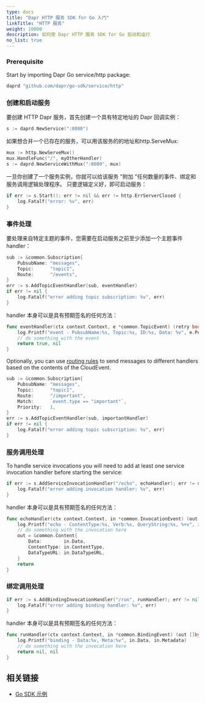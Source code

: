```yaml
---
type: docs
title: "Dapr HTTP 服务 SDK for Go 入门"
linkTitle: "HTTP 服务"
weight: 10000
description: 如何使 Dapr HTTP 服务 SDK for Go 启动和运行
no_list: true
---
```


### Prerequisite
Start by importing Dapr Go service/http package:

```go
daprd "github.com/dapr/go-sdk/service/http"
```

### 创建和启动服务
要创建 HTTP Dapr 服务，首先创建一个具有特定地址的 Dapr 回调实例：

```go
s := daprd.NewService(":8080")
```

如果想合并一个已存在的服务，可以用该服务的的地址和http.ServeMux:

```go
mux := http.NewServeMux()
mux.HandleFunc("/", myOtherHandler)
s := daprd.NewServiceWithMux(":8080", mux)
```

一旦你创建了一个服务实例，你就可以给该服务 "附加 "任何数量的事件、绑定和服务调用逻辑处理程序。 只要逻辑定义好，即可启动服务：

```go
if err := s.Start(); err != nil && err != http.ErrServerClosed {
    log.Fatalf("error: %v", err)
}
```

### 事件处理
要处理来自特定主题的事件，您需要在启动服务之前至少添加一个主题事件handler：

```go
sub := &common.Subscription{
    PubsubName: "messages",
    Topic:      "topic1",
    Route:      "/events",
}
err := s.AddTopicEventHandler(sub, eventHandler)
if err != nil {
    log.Fatalf("error adding topic subscription: %v", err)
}
```

handler 本身可以是具有预期签名的任何方法：

```go
func eventHandler(ctx context.Context, e *common.TopicEvent) (retry bool, err error) {
    log.Printf("event - PubsubName:%s, Topic:%s, ID:%s, Data: %v", e.PubsubName, e.Topic, e.ID, e.Data)
    // do something with the event
    return true, nil
}
```

Optionally, you can use [routing rules](https://docs.dapr.io/developing-applications/building-blocks/pubsub/howto-route-messages/) to send messages to different handlers based on the contents of the CloudEvent.

```go
sub := &common.Subscription{
    PubsubName: "messages",
    Topic:      "topic1",
    Route:      "/important",
    Match:      `event.type == "important"`,
    Priority:   1,
}
err := s.AddTopicEventHandler(sub, importantHandler)
if err != nil {
    log.Fatalf("error adding topic subscription: %v", err)
}
```

### 服务调用处理
To handle service invocations you will need to add at least one service invocation handler before starting the service:

```go
if err := s.AddServiceInvocationHandler("/echo", echoHandler); err != nil {
    log.Fatalf("error adding invocation handler: %v", err)
}
```

handler 本身可以是具有预期签名的任何方法：


```go
func echoHandler(ctx context.Context, in *common.InvocationEvent) (out *common.Content, err error) {
    log.Printf("echo - ContentType:%s, Verb:%s, QueryString:%s, %+v", in.ContentType, in.Verb, in.QueryString, string(in.Data))
    // do something with the invocation here 
    out = &common.Content{
        Data:        in.Data,
        ContentType: in.ContentType,
        DataTypeURL: in.DataTypeURL,
    }
    return
}
```

### 绑定调用处理

```go
if err := s.AddBindingInvocationHandler("/run", runHandler); err != nil {
    log.Fatalf("error adding binding handler: %v", err)
}
```

handler 本身可以是具有预期签名的任何方法：

```go
func runHandler(ctx context.Context, in *common.BindingEvent) (out []byte, err error) {
    log.Printf("binding - Data:%v, Meta:%v", in.Data, in.Metadata)
    // do something with the invocation here 
    return nil, nil
}
```
## 相关链接
- [Go SDK 示例](https://github.com/dapr/go-sdk/tree/main/examples)
